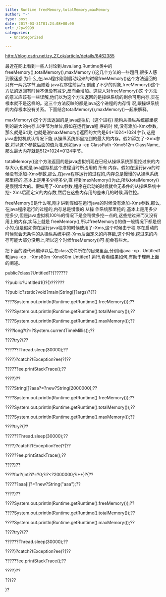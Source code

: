 ```yaml
---
title: Runtime freeMemory,totalMemory,maxMemory
author: "-"
type: post
date: 2017-03-31T01:24:08+00:00
url: /?p=9999
categories:
  - Uncategorized

---
```

http://blog.csdn.net/zy_27_ok/article/details/8462385

最近在网上看到一些人讨论到Java.lang.Runtime类中的freeMemory(),totalMemory(),maxMemory ()这几个方法的一些题目,很多人感到很迷惑,为什么,在java程序刚刚启动起来的时候freeMemory()这个方法返回的只有一两兆字节,而随着 java程序往前运行,创建了不少的对象,freeMemory()这个方法的返回有时候不但没有减少,反而会增加。这些人对freeMemory()这 个方法的意义应该有一些误解,他们以为这个方法返回的是操纵系统的剩余可用内存,实在根本就不是这样的。这三个方法反映的都是java这个进程的内存情 况,跟操纵系统的内存根本没有关系。下面结合totalMemory(),maxMemory()一起来解释。
  
maxMemory()这个方法返回的是java虚拟机（这个进程) 能构从操纵系统那里挖到的最大的内存,以字节为单位,假如在运行java程 序的时 候,没有添加-Xmx参数,那么就是64兆,也就是说maxMemory()返回的大约是64\*1024\*1024字节,这是java虚拟机默认情况下能 从操纵系统那里挖到的最大的内存。假如添加了-Xmx参数,将以这个参数后面的值为准,例如java -cp ClassPath -Xmx512m ClassName,那么最大内存就是512\*1024\*0124字节。
  
totalMemory()这个方法返回的是java虚拟机现在已经从操纵系统那里挖过来的内存大小,也就是java虚拟机这个进程当时所占用的 所有 内存。假如在运行java的时候没有添加-Xms参数,那么,在java程序运行的过程的,内存总是慢慢的从操纵系统那里挖的,基本上是用多少挖多少,直 挖到maxMemory()为止,所以totalMemory()是慢慢增大的。假如用了-Xms参数,程序在启动的时候就会无条件的从操纵系统中挖- Xms后面定义的内存数,然后在这些内存用的差未几的时候,再往挖。
  
freeMemory()是什么呢,刚才讲到假如在运行java的时候没有添加-Xms参数,那么,在java程序运行的过程的,内存总是慢慢的 从操 作系统那里挖的,基本上是用多少挖多少,但是java虚拟机100％的情况下是会稍微多挖一点的,这些挖过来而又没有用上的内存,实际上就是 freeMemory(),所以freeMemory()的值一般情况下都是很小的,但是假如你在运行java程序的时候使用了-Xms,这个时候由于程 序在启动的时候就会无条件的从操纵系统中挖-Xms后面定义的内存数,这个时候,挖过来的内存可能大部分没用上,所以这个时候freeMemory()可 能会有些大。
  
把下面的源代码编译以后,在class文件所在的目录里面,分别用java -cp . Untitled1 和java -cp . -Xms80m -Xmx80m Untitled1 运行,看看结果如何,有助于理解上面的阐述。

public?class?Untitled1?{??????
  
??public?Untitled1()?{}??????
  
??public?static?void?main(String[]?args)?{??
  
????System.out.println(Runtime.getRuntime().freeMemory());??
  
????System.out.println(Runtime.getRuntime().totalMemory());??
  
????System.out.println(Runtime.getRuntime().maxMemory());??
  
????long?t?=?System.currentTimeMillis();??
  
????try?{??
  
??????Thread.sleep(30000);??
  
????}?catch?(Exception?ee)?{??
  
??????ee.printStackTrace();??
  
????}??
  
????String[]?aaa?=?new?String[2000000];??
  
????System.out.println(Runtime.getRuntime().freeMemory());??
  
????System.out.println(Runtime.getRuntime().totalMemory());??
  
????System.out.println(Runtime.getRuntime().maxMemory());??
  
????try?{??
  
??????Thread.sleep(30000);??
  
????}?catch?(Exception?ee)?{??
  
??????ee.printStackTrace();??
  
????}??
  
????for?(int?i?=?0;?i?<?2000000;?i++)?{??
  
??????aaa[i]?=?new?String("aaa");??
  
????}??
  
????System.out.println(Runtime.getRuntime().freeMemory());??
  
????System.out.println(Runtime.getRuntime().totalMemory());??
  
????System.out.println(Runtime.getRuntime().maxMemory());??
  
????try?{??
  
??????Thread.sleep(30000);??
  
????}?catch?(Exception?ee)?{??
  
??????ee.printStackTrace();??
  
????}??
  
??}??
  
}?